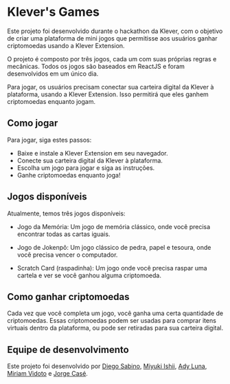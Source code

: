 # Klever's Games
Este projeto foi desenvolvido durante o hackathon da Klever, com o objetivo de criar uma plataforma de mini jogos que permitisse aos usuários ganhar criptomoedas usando a Klever Extension.

O projeto é composto por três jogos, cada um com suas próprias regras e mecânicas. Todos os jogos são baseados em ReactJS e foram desenvolvidos em um único dia.

Para jogar, os usuários precisam conectar sua carteira digital da Klever à plataforma, usando a Klever Extension. Isso permitirá que eles ganhem criptomoedas enquanto jogam.

## Como jogar
Para jogar, siga estes passos:

* Baixe e instale a Klever Extension em seu navegador.
* Conecte sua carteira digital da Klever à plataforma.
* Escolha um jogo para jogar e siga as instruções.
* Ganhe criptomoedas enquanto joga!

## Jogos disponíveis
Atualmente, temos três jogos disponíveis:

* Jogo da Memória: Um jogo de memória clássico, onde você precisa encontrar todas as cartas iguais.

* Jogo de Jokenpô: Um jogo clássico de pedra, papel e tesoura, onde você precisa vencer o computador.

* Scratch Card (raspadinha): Um jogo onde você precisa raspar uma cartela e ver se você ganhou alguma criptomoeda.

## Como ganhar criptomoedas
Cada vez que você completa um jogo, você ganha uma certa quantidade de criptomoedas. Essas criptomoedas podem ser usadas para comprar itens virtuais dentro da plataforma, ou pode ser retiradas para sua carteira digital.

## Equipe de desenvolvimento

Este projeto foi desenvolvido por [Diego Sabino](https://github.com/diego-sabino), [Miyuki Ishii](https://github.com/miyukishii), [Ady Luna](https://github.com/adyluna), [Miriam Vidoto](https://github.com/MiriamVidoto) e [Jorge Casé](https://github.com/JorgeCase).
